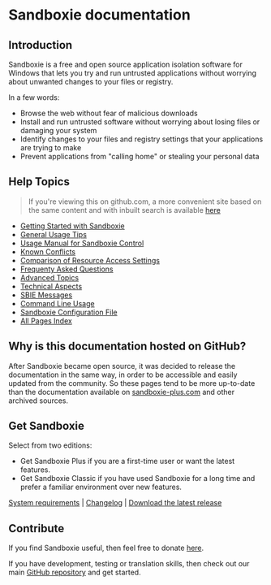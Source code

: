 # Sandboxie documentation

## Introduction

Sandboxie is a free and open source application isolation software for Windows that lets you try and run untrusted
applications without worrying about unwanted changes to your files or registry.

In a few words:

* Browse the web without fear of malicious downloads
* Install and run untrusted software without worrying about losing files or damaging your system
* Identify changes to your files and registry settings that your applications are trying to make
* Prevent applications from "calling home" or stealing your personal data

## Help Topics

> If you're viewing this on github.com, a more convenient site based on the same content and with inbuilt search is available [here](https://sandboxie-plus.github.io/sandboxie-docs)

* [Getting Started with Sandboxie](Content/SP_GettingStarted.md)
* [General Usage Tips](Content/UsageTips.md)
* [Usage Manual for Sandboxie Control](Content/SP_SBControl.md)
* [Known Conflicts](Content/SP_SandboxieKnownConflicts.md)
* [Comparison of Resource Access Settings](Content/ResourceAccess.md)
* [Frequenty Asked Questions](Content/SP_FAQ.md)
* [Advanced Topics](Content/AdvancedTopics.md)
* [Technical Aspects](Content/TechnicalAspects.md)
* [SBIE Messages](Content/SBIEMessages.md)
* [Command Line Usage](Content/StartCommandLine.md)
* [Sandboxie Configuration File](Content/SandboxieIni.md)
* [All Pages Index](Content/AllPages.md)

## Why is this documentation hosted on GitHub?

After Sandboxie became open source, it was decided to release the documentation in the same way, in order to be
accessible and easily updated from the community. So these pages tend to be more up-to-date than the documentation
available on [sandboxie-plus.com](https://sandboxie-plus.com) and other archived sources.

## Get Sandboxie

Select from two editions:

* Get Sandboxie Plus if you are a first-time user or want the latest features.
* Get Sandboxie Classic if you have used Sandboxie for a long time and prefer a familiar environment over new features.

[System requirements](https://github.com/sandboxie-plus/Sandboxie#sandboxie)
| [Changelog](https://github.com/sandboxie-plus/Sandboxie/blob/master/CHANGELOG.md)
| [Download the latest release](https://github.com/sandboxie-plus/Sandboxie/releases/latest)

## Contribute

If you find Sandboxie useful, then feel free to donate [here](https://xanasoft.com/donate).

If you have development, testing or translation skills, then check out our
main [GitHub repository](https://github.com/sandboxie-plus/Sandboxie) and get started.
